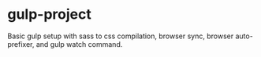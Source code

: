 # gulp-project
Basic gulp setup with sass to css compilation, browser sync, browser auto-prefixer, and gulp watch command.
